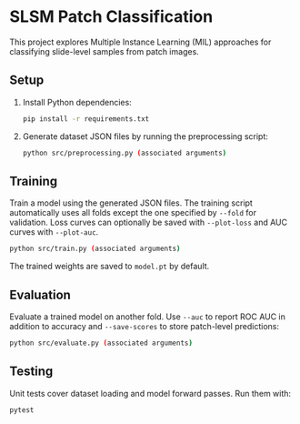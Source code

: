 # SLSM Patch Classification

This project explores Multiple Instance Learning (MIL) approaches for classifying slide-level samples from patch images.

## Setup

1. Install Python dependencies:
   ```bash
   pip install -r requirements.txt
   ```
2. Generate dataset JSON files by running the preprocessing script:
   ```bash
   python src/preprocessing.py (associated arguments)
   ```

## Training

Train a model using the generated JSON files. The training script automatically
uses all folds except the one specified by `--fold` for validation.
Loss curves can optionally be saved with `--plot-loss` and AUC curves with
`--plot-auc`.

```bash
python src/train.py (associated arguments)
```

The trained weights are saved to `model.pt` by default.

## Evaluation

Evaluate a trained model on another fold. Use `--auc` to report ROC AUC in addition
to accuracy and `--save-scores` to store patch-level predictions:

```bash
python src/evaluate.py (associated arguments)
```

## Testing

Unit tests cover dataset loading and model forward passes. Run them with:

```bash
pytest
```

